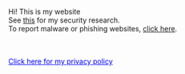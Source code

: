 Hi! This is my website<br>
See <a href="/security_research/reports.html">this</a> for my security research.<br>
To report malware or phishing websites, <a href="https://github.com/iam-py-test/Badware-Reports-1/issues/new/choose">click here</a>.

<br><br>
<a href="privacy.md" style="color:blue" id='privacy-policy'>Click here for my privacy policy</a><!--you can hide this via iam-py-test.github.io###privacy-policy in uBlock Origin & maybe AdGuard-->
